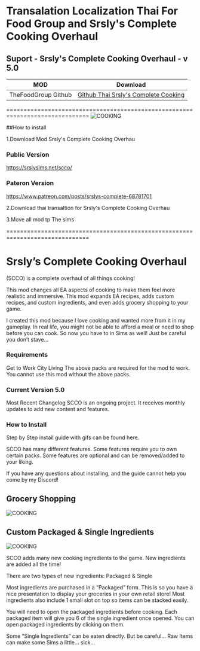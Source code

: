 # Transalation Localization Thai For Food Group and Srsly's Complete Cooking Overhaul 
## Suport - Srsly's Complete Cooking Overhaul - v 5.0
 

| MOD   | Download|
| ------------- | ------------- |
 |TheFoodGroup Github | [Github Thai Srsly's Complete Cooking](https://github.com/simscolony/Food-Group-Thai/raw/master/%5BSIMSCOLONY%5DSrsly's%20Complete%20Cooking%20Overhaul%20Thai.package) |
 
==============================================================================
 ![COOKING](https://64.media.tumblr.com/522f5aa82bb22c4c3dc71dfd03f866ad/4358e3180819cb68-27/s640x960/643cd60ac6681d55b4e3230707226db6b9343f4d.png)
 
##How to install

1.Download Mod Srsly's Complete Cooking Overhau
### Public Version
https://srslysims.net/scco/

### Pateron Version
https://www.patreon.com/posts/srslys-complete-68781701

2.Download thai transaltion for Srsly's Complete Cooking Overhau

3.Move all mod tp The sims 

==============================================================================


# Srsly’s Complete Cooking Overhaul 

(SCCO) is a complete overhaul of all things cooking!

This mod changes all EA aspects of cooking to make them feel more realistic and immersive. This mod expands EA recipes, adds custom recipes, and custom ingredients,  and even adds grocery shopping to your game.

I created this mod because I love cooking and wanted more from it in my gameplay.
In real life, you might not be able to afford a meal or need to shop before you can cook.
So now you have to in Sims as well!
Just be careful you don’t stave…

### Requirements
Get to Work
City Living
The above packs are required for the mod to work. You cannot use this mod without the above packs. 

### Current Version 5.0

Most Recent Changelog 
SCCO is an ongoing project. It receives monthly updates to add new content and features.

### How to Install
Step by Step install guide with gifs can be found here.

SCCO has many different features.
Some features require you to own certain packs.
Some features are optional and can be removed/added to your liking.

If you have any questions about installing, and the guide cannot help you come by my Discord!

## Grocery Shopping
 ![COOKING](https://srslysims.net/wp-content/uploads/2021/04/2021-04-17-20_23_08-The-Sims%E2%84%A2-4-226x300.png)
 
 ## Custom Packaged & Single Ingredients
 ![COOKING](https://srslysims.net/wp-content/uploads/2021/04/TS4_x64-2020-03-13-04-42-38.png)
 
SCCO adds many new cooking ingredients to the game. New ingredients are added all the time!
 
There are two types of new ingredients: Packaged & Single
 
Most ingredients are purchased in a “Packaged” form. 
This is so you have a nice presentation to display your groceries in your own retail store! 
Most ingredients also include 1 small slot on top so items can be stacked easily.
 
You will need to open the packaged ingredients before cooking.
Each packaged item will give you 6 of the single ingredient once opened.
You can open packaged ingredients by clicking on them.
 
Some “Single Ingredients” can be eaten directly. But be careful… 
Raw Items can make some Sims a little… sick… 
